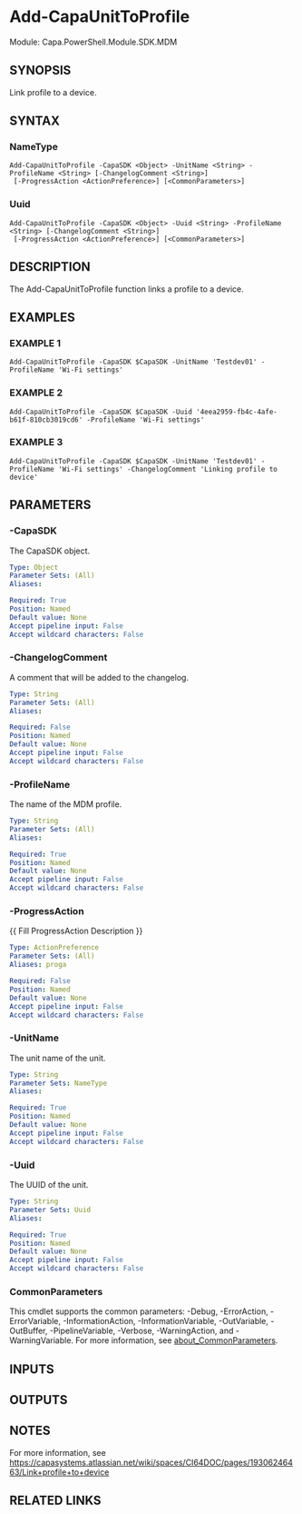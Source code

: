 # Add-CapaUnitToProfile

Module: Capa.PowerShell.Module.SDK.MDM

## SYNOPSIS
Link profile to a device.

## SYNTAX

### NameType
```
Add-CapaUnitToProfile -CapaSDK <Object> -UnitName <String> -ProfileName <String> [-ChangelogComment <String>]
 [-ProgressAction <ActionPreference>] [<CommonParameters>]
```

### Uuid
```
Add-CapaUnitToProfile -CapaSDK <Object> -Uuid <String> -ProfileName <String> [-ChangelogComment <String>]
 [-ProgressAction <ActionPreference>] [<CommonParameters>]
```

## DESCRIPTION
The Add-CapaUnitToProfile function links a profile to a device.

## EXAMPLES

### EXAMPLE 1
```
Add-CapaUnitToProfile -CapaSDK $CapaSDK -UnitName 'Testdev01' -ProfileName 'Wi-Fi settings'
```

### EXAMPLE 2
```
Add-CapaUnitToProfile -CapaSDK $CapaSDK -Uuid '4eea2959-fb4c-4afe-b61f-810cb3019cd6' -ProfileName 'Wi-Fi settings'
```

### EXAMPLE 3
```
Add-CapaUnitToProfile -CapaSDK $CapaSDK -UnitName 'Testdev01' -ProfileName 'Wi-Fi settings' -ChangelogComment 'Linking profile to device'
```

## PARAMETERS

### -CapaSDK
The CapaSDK object.

```yaml
Type: Object
Parameter Sets: (All)
Aliases:

Required: True
Position: Named
Default value: None
Accept pipeline input: False
Accept wildcard characters: False
```

### -ChangelogComment
A comment that will be added to the changelog.

```yaml
Type: String
Parameter Sets: (All)
Aliases:

Required: False
Position: Named
Default value: None
Accept pipeline input: False
Accept wildcard characters: False
```

### -ProfileName
The name of the MDM profile.

```yaml
Type: String
Parameter Sets: (All)
Aliases:

Required: True
Position: Named
Default value: None
Accept pipeline input: False
Accept wildcard characters: False
```

### -ProgressAction
{{ Fill ProgressAction Description }}

```yaml
Type: ActionPreference
Parameter Sets: (All)
Aliases: proga

Required: False
Position: Named
Default value: None
Accept pipeline input: False
Accept wildcard characters: False
```

### -UnitName
The unit name of the unit.

```yaml
Type: String
Parameter Sets: NameType
Aliases:

Required: True
Position: Named
Default value: None
Accept pipeline input: False
Accept wildcard characters: False
```

### -Uuid
The UUID of the unit.

```yaml
Type: String
Parameter Sets: Uuid
Aliases:

Required: True
Position: Named
Default value: None
Accept pipeline input: False
Accept wildcard characters: False
```

### CommonParameters
This cmdlet supports the common parameters: -Debug, -ErrorAction, -ErrorVariable, -InformationAction, -InformationVariable, -OutVariable, -OutBuffer, -PipelineVariable, -Verbose, -WarningAction, and -WarningVariable. For more information, see [about_CommonParameters](http://go.microsoft.com/fwlink/?LinkID=113216).

## INPUTS

## OUTPUTS

## NOTES
For more information, see https://capasystems.atlassian.net/wiki/spaces/CI64DOC/pages/19306246463/Link+profile+to+device

## RELATED LINKS
